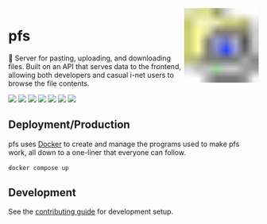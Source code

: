 <img align="right" width="150" src="./frontend/src/assets/directory_computer.svg"/>

# pfs

📂 Server for pasting, uploading, and downloading files. Built on an API that serves data to the frontend, allowing both developers and casual i-net users to browse the file contents.

[![](https://shields.io/badge/Svelte-05122A?logo=svelte&style=for-the-badge)](https://svelte.dev/)
[![](https://shields.io/badge/Go-05122A?logo=go&style=for-the-badge)](https://go.dev/)
[![](https://shields.io/badge/Docker-05122A?logo=docker&style=for-the-badge)](https://docker.com/)
[![](https://shields.io/badge/TypeScript-05122A?logo=typescript&style=for-the-badge)](https://www.typescriptlang.org/)
[![](https://shields.io/badge/Tailwind%20CSS-05122A?logo=tailwindcss&style=for-the-badge)](https://tailwindcss.com/)
[![](https://shields.io/badge/PostgreSQL-05122A?logo=postgresql&style=for-the-badge)](https://postgresql.org/)
[![](https://shields.io/badge/Nginx-05122A?logo=nginx&logoColor=009639&style=for-the-badge)](https://nginx.org/)

## Deployment/Production

pfs uses [Docker](https://www.docker.com/) to create and manage the programs used to make pfs work, all down to a one-liner that everyone can follow.

```bash
docker compose up
```

## Development
See the [contributing guide](./.github/CONTRIBUTING.md) for development setup.

